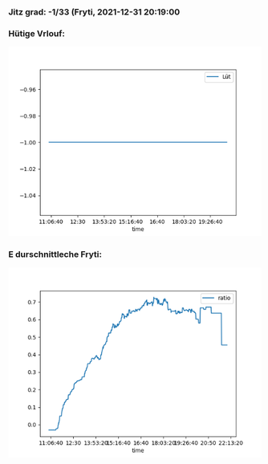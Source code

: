 ### Jitz grad: -1/33 (Fryti, 2021-12-31 20:19:00

### Hütige Vrlouf:
![Graph](Today.png)

### E durschnittleche Fryti:
![Graph](Fryti.png)